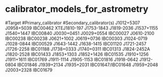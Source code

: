 # calibrator_models_for_astrometry
#Target #Primary_calibrator #Secondary_calibrator(s)
J1012+5307 J0958+5039 IBC00462
XTEJ1810-197 J1753-1843 J1819-2036
J1537+1155 J1540+1447 IBC00840
J0030+0451 J0029+0554 IBC00027
J0610-2100 IBC00238 IBC00238
J0621+1002 J0619+0736 IBC00303
J1024-0719 J1028-0844 IBC00529
J1643-1442 J1638-1415 IBC01120
J1721-2457 J1726-2258 IBC01188
J1738+0333 J1740+0311 IBC01313
J1824-2452A J1820-2528 IBC01433
J1853+1303 J1852+1426 IBC01535
J1910+1256 J1911+1611 IBC01769
J1911-1114 J1905-1153 IBC01816
J1918-0642 J1912-0804 IBC01846
J1939+2134 J1935+2031 IBC01647/IBC01648
J1959+2048 J2003+2328 IBC01679
